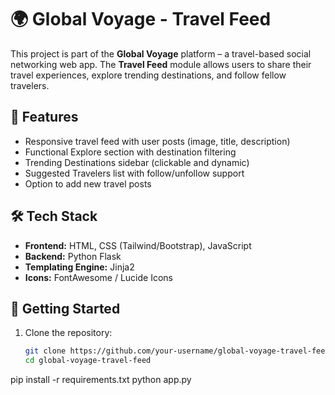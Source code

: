 # 🌍 Global Voyage - Travel Feed

This project is part of the **Global Voyage** platform – a travel-based social networking web app. The **Travel Feed** module allows users to share their travel experiences, explore trending destinations, and follow fellow travelers.

## 🔧 Features

- Responsive travel feed with user posts (image, title, description)
- Functional Explore section with destination filtering
- Trending Destinations sidebar (clickable and dynamic)
- Suggested Travelers list with follow/unfollow support
- Option to add new travel posts

## 🛠️ Tech Stack

- **Frontend:** HTML, CSS (Tailwind/Bootstrap), JavaScript
- **Backend:** Python Flask
- **Templating Engine:** Jinja2
- **Icons:** FontAwesome / Lucide Icons

## 🚀 Getting Started

1. Clone the repository:
   ```bash
   git clone https://github.com/your-username/global-voyage-travel-feed.git
   cd global-voyage-travel-feed
pip install -r requirements.txt
python app.py
